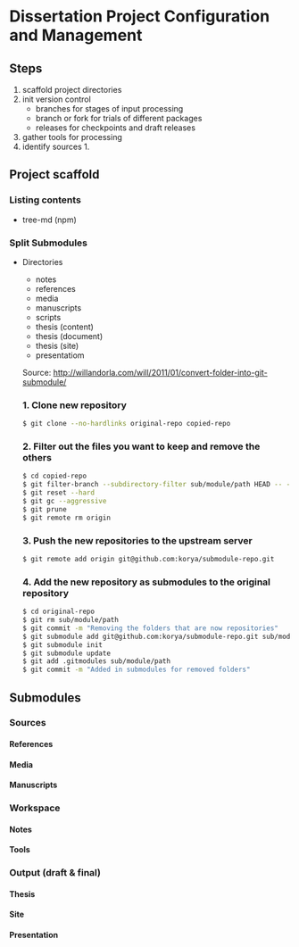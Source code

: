 Dissertation Project Configuration and Management
=================================================

Steps
-----

1.	scaffold project directories
2.	init version control
	-	branches for stages of input processing
	-	branch or fork for trials of different packages
	-	releases for checkpoints and draft releases
3.	gather tools for processing
4.	identify sources 1.

Project scaffold
----------------
### Listing contents
- tree-md (npm)

### Split Submodules

-	Directories

	-	notes
	-	references
	-	media
	-	manuscripts
	-	scripts
	-	thesis (content)
	-	thesis (document)
	-	thesis (site)
	-	presentatiom

	Source: http://willandorla.com/will/2011/01/convert-folder-into-git-submodule/

	### 1. Clone new repository

	```bash
	$ git clone --no-hardlinks original-repo copied-repo
	```

	### 2. Filter out the files you want to keep and remove the others

	```bash
	$ cd copied-repo
	$ git filter-branch --subdirectory-filter sub/module/path HEAD -- --all
	$ git reset --hard
	$ git gc --aggressive
	$ git prune
	$ git remote rm origin
	```

	### 3. Push the new repositories to the upstream server

	```bash
	$ git remote add origin git@github.com:korya/submodule-repo.git
	```

	### 4. Add the new repository as submodules to the original repository

	```bash
	$ cd original-repo
	$ git rm sub/module/path
	$ git commit -m "Removing the folders that are now repositories"
	$ git submodule add git@github.com:korya/submodule-repo.git sub/module/path
	$ git submodule init
	$ git submodule update
	$ git add .gitmodules sub/module/path
	$ git commit -m "Added in submodules for removed folders"
	```

Submodules
----------

### Sources

#### References

#### Media

#### Manuscripts

### Workspace

#### Notes

#### Tools

### Output (draft & final)

#### Thesis

#### Site

#### Presentation
